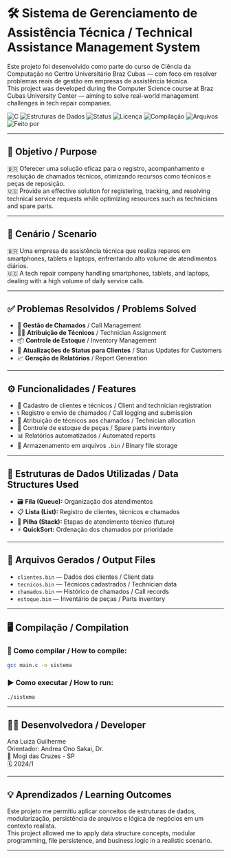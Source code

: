 # 🛠️ Sistema de Gerenciamento de Assistência Técnica / Technical Assistance Management System

Este projeto foi desenvolvido como parte do curso de Ciência da Computação no Centro Universitário Braz Cubas — com foco em resolver problemas reais de gestão em empresas de assistência técnica.  
This project was developed during the Computer Science course at Braz Cubas University Center — aiming to solve real-world management challenges in tech repair companies.

![C](https://img.shields.io/badge/Linguagem-C-blue?logo=c)
![Estruturas de Dados](https://img.shields.io/badge/estruturas%20de%20dados-fila%20%7C%20lista%20%7C%20pilha-brightgreen)
![Status](https://img.shields.io/badge/status-%20concluido-yellow)
![Licença](https://img.shields.io/badge/licença-MIT-lightgrey)
![Compilação](https://img.shields.io/badge/compilação-GCC-informational)
![Arquivos](https://img.shields.io/badge/armazenamento-.bin%20files-orange)
![Feito por](https://img.shields.io/badge/feito%20por-Ana%20Luiza%20Guilherme-purple)


---

## 🎯 Objetivo / Purpose

🇧🇷 Oferecer uma solução eficaz para o registro, acompanhamento e resolução de chamados técnicos, otimizando recursos como técnicos e peças de reposição.  
🇺🇸 Provide an effective solution for registering, tracking, and resolving technical service requests while optimizing resources such as technicians and spare parts.

---

## 📘 Cenário / Scenario

🇧🇷 Uma empresa de assistência técnica que realiza reparos em smartphones, tablets e laptops, enfrentando alto volume de atendimentos diários.  
🇺🇸 A tech repair company handling smartphones, tablets, and laptops, dealing with a high volume of daily service calls.

---

## ✅ Problemas Resolvidos / Problems Solved

- 🧾 **Gestão de Chamados** / Call Management  
- 👩‍🔧 **Atribuição de Técnicos** / Technician Assignment  
- 📦 **Controle de Estoque** / Inventory Management  
- 📲 **Atualizações de Status para Clientes** / Status Updates for Customers  
- 📈 **Geração de Relatórios** / Report Generation  

---

## ⚙️ Funcionalidades / Features

- 👤 Cadastro de clientes e técnicos / Client and technician registration  
- 📞 Registro e envio de chamados / Call logging and submission  
- 🔧 Atribuição de técnicos aos chamados / Technician allocation  
- 🧰 Controle de estoque de peças / Spare parts inventory  
- 📊 Relatórios automatizados / Automated reports  
- 💾 Armazenamento em arquivos `.bin` / Binary file storage  

---

## 🧱 Estruturas de Dados Utilizadas / Data Structures Used

- 🗃️ **Fila (Queue):** Organização dos atendimentos  
- 📋 **Lista (List):** Registro de clientes, técnicos e chamados  
- 🧮 **Pilha (Stack):** Etapas de atendimento técnico (futuro)  
- ⚡ **QuickSort:** Ordenação dos chamados por prioridade  

---

## 📁 Arquivos Gerados / Output Files

- `clientes.bin` — Dados dos clientes / Client data  
- `tecnicos.bin` — Técnicos cadastrados / Technician data  
- `chamados.bin` — Histórico de chamados / Call records  
- `estoque.bin` — Inventário de peças / Parts inventory  

---

## 🖥️ Compilação / Compilation

### 🔧 Como compilar / How to compile:
```bash
gcc main.c -o sistema
```

### ▶️ Como executar / How to run:
```bash
./sistema
```

---

## 👩‍💻 Desenvolvedora / Developer

Ana Luiza Guilherme  
Orientador: Andrea Ono Sakai, Dr.  
📍 Mogi das Cruzes - SP  
🗓️ 2024/1

---

## 💡 Aprendizados / Learning Outcomes

Este projeto me permitiu aplicar conceitos de estruturas de dados, modularização, persistência de arquivos e lógica de negócios em um contexto realista.  
This project allowed me to apply data structure concepts, modular programming, file persistence, and business logic in a realistic scenario.

---
